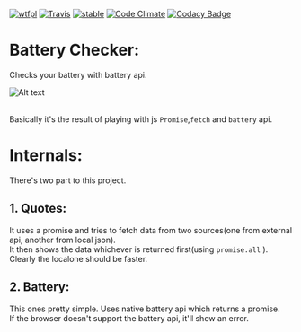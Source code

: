 [![wtfpl](http://www.wtfpl.net/wp-content/uploads/2012/12/wtfpl-badge-4.png)](http://www.wtfpl.net/txt/copying/)
[![Travis](https://img.shields.io/badge/made%20with-love-red.svg)](https://github.com/rakeen/battery-checker)
[![stable](http://badges.github.io/stability-badges/dist/stable.svg)](http://github.com/badges/stability-badges)
[![Code Climate](https://codeclimate.com/github/rakeen/battery-checker/badges/gpa.svg)](https://codeclimate.com/github/rakeen/battery-checker)
[![Codacy Badge](https://api.codacy.com/project/badge/Grade/552a2d5876db4819b7810ed5bec673da)](https://www.codacy.com/app/rakeen/battery-checker?utm_source=github.com&amp;utm_medium=referral&amp;utm_content=rakeen/battery-checker&amp;utm_campaign=Badge_Grade)

Battery Checker:
================

Checks your battery with battery api.  

![Alt text](./demo.png?raw=true "demo")
<br><br>

Basically it's the result of playing with js `Promise`,`fetch` and `battery` api.  



Internals:
==========

There's two part to this project.  

## 1. Quotes:  

It uses a promise and tries to fetch data from two sources(one from external api, another from local json).  
It then shows the data whichever is returned first(using `promise.all` ). Clearly the localone should be faster.  

## 2. Battery:

This ones pretty simple. Uses native battery api which returns a promise.  
If the browser doesn't support the battery api, it'll show an error.  

